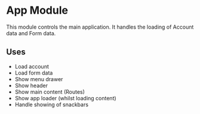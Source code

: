 # App Module
This module controls the main application. It handles the loading of Account data and Form data.

## Uses
- Load account
- Load form data
- Show menu drawer
- Show header
- Show main content (Routes)
- Show app loader (whilst loading content)
- Handle showing of snackbars